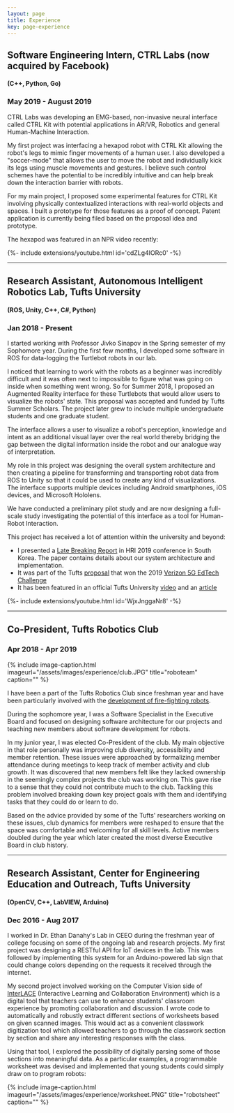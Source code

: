 ```yaml
---
layout: page
title: Experience
key: page-experience
---
```


## Software Engineering Intern, CTRL Labs (now acquired by Facebook)
#### (C++, Python, Go)
### May 2019 - August 2019

CTRL Labs was developing an EMG-based, non-invasive neural interface called CTRL Kit with potential applications in AR/VR, Robotics and general Human-Machine Interaction. 

My first project was interfacing a hexapod robot with CTRL Kit allowing the robot's legs to mimic finger movements of a human user. I also developed a "soccer-mode" that allows the user to move the robot and individually kick its legs using muscle movements and gestures. I believe such control schemes have the potential to be incredibly intuitive and can help break down the interaction barrier with robots. 

For my main project, I proposed some experimental features for CTRL Kit involving physically contextualized interactions with real-world objects and spaces. I built a prototype for those features as a proof of concept. Patent application is currently being filed based on the proposal idea and prototype.

The hexapod was featured in an NPR video recently:
<div>{%- include extensions/youtube.html id='cdZLg4IORc0' -%}</div>

--------

## Research Assistant, Autonomous Intelligent Robotics Lab, Tufts University 
#### (ROS, Unity, C++, C#, Python)
### Jan 2018 - Present

I started working with Professor Jivko Sinapov in the Spring semester of my Sophomore year. During the first few months, I developed some software in ROS for data-logging the Turtlebot robots in our lab. 

I noticed that learning to work with the robots as a beginner was incredibly difficult and it was often next to impossible to figure what was going on inside when something went wrong. So for Summer 2018, I proposed an Augmented Reality interface for these Turtlebots that would allow users to visualize the robots' state. This proposal was accepted and funded by Tufts Summer Scholars. The project later grew to include multiple undergraduate students and one graduate student. 

The interface allows a user to visualize a robot's perception, knowledge and intent as an additional visual layer over the real world thereby bridging the gap between the digital information inside the robot and our analogue way of interpretation. 

My role in this project was designing the overall system architecture and then creating a pipeline for transforming and transporting robot data from ROS to Unity so that it could be used to create any kind of visualizations. The interface supports multiple devices including Android smartphones, iOS devices, and Microsoft Hololens. 

We have conducted a preliminary pilot study and are now designing a full-scale study investigating the potential of this interface as a tool for Human-Robot Interaction.

This project has received a lot of attention within the university and beyond:
- I presented a [Late Breaking Report](https://ieeexplore.ieee.org/document/8673191) in HRI 2019 conference in South Korea. The paper contains details about our system architecture and implementation.
- It was part of the Tufts [proposal](https://www.eecs.tufts.edu/~jsinapov/VAR5G/) that won the 2019 [Verizon 5G EdTech Challenge](https://www.5gedtechchallenge.com/)
- It has been featured in an official Tufts University [video](https://www.youtube.com/watch?v=9_9RNRNd9y8) and an [article](https://now.tufts.edu/articles/hands-research-undergraduates)


<div>{%- include extensions/youtube.html id='WjxJnggaNr8' -%}</div>

--------

## Co-President, Tufts Robotics Club
### Apr 2018 - Apr 2019

{% include image-caption.html imageurl="/assets/images/experience/club.JPG" title="roboteam" caption="" %}

I have been a part of the Tufts Robotics Club since freshman year and have been particularly involved with the [development of fire-fighting robots](/projects.html#trinity-college-international-fire-fighting-robot-contest). 

During the sophomore year, I was a Software Specialist in the Executive Board and focused on designing software architecture for our projects and teaching new members about software development for robots. 

In my junior year, I was elected Co-President of the club. My main objective in that role personally was improving club diversity, accessibility and member retention. These issues were approached by formalizing member attendance during meetings to keep track of member activity and club growth. It was discovered that new members felt like they lacked ownership in the seemingly complex projects the club was working on. This gave rise to a sense that they could not contribute much to the club. Tackling this problem involved breaking down key project goals with them and identifying tasks that they could do or learn to do. 

Based on the advice provided by some of the Tufts' researchers working on these issues, club dynamics for members were reshaped to ensure that the space was comfortable and welcoming for all skill levels. Active members doubled during the year which later created the most diverse Executive Board in club history.

--------

## Research Assistant, Center for Engineering Education and Outreach, Tufts University
#### (OpenCV, C++, LabVIEW, Arduino)
### Dec 2016 - Aug 2017
I worked in Dr. Ethan Danahy's Lab in CEEO during the freshman year of college focusing on some of the ongoing lab and research projects. My first project was designing a RESTful API for IoT devices in the lab. This was followed by implementing this system for an Arduino-powered lab sign that could change colors depending on the requests it received through the internet. 

My second project involved working on the Computer Vision side of [InterLACE](https://ceeo.tufts.edu/research/projectsInterLACE.htm) (Interactive Learning and Collaboration Environment) which is a digital tool that teachers can use to enhance students' classroom experience by promoting collaboration and discussion. I wrote code to automatically and robustly extract different sections of worksheets based on given scanned images. This would act as a convenient classwork digitization tool which allowed teachers to go through the classwork section by section and share any interesting responses with the class. 

Using that tool, I explored the possibility of digitally parsing some of those sections into meaningful data. As a particular examples, a programmable worksheet was devised and implemented that young students could simply draw on to program robots:

{% include image-caption.html imageurl="/assets/images/experience/worksheet.PNG" title="robotsheet" caption="" %}